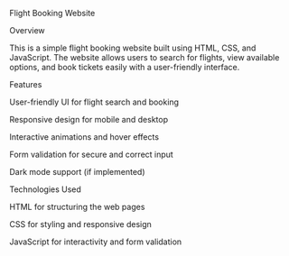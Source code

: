 Flight Booking Website

Overview

This is a simple flight booking website built using HTML, CSS, and JavaScript. The website allows users to search for flights, view available options, and book tickets easily with a user-friendly interface.

Features

User-friendly UI for flight search and booking

Responsive design for mobile and desktop

Interactive animations and hover effects

Form validation for secure and correct input

Dark mode support (if implemented)

Technologies Used

HTML for structuring the web pages

CSS for styling and responsive design

JavaScript for interactivity and form validation